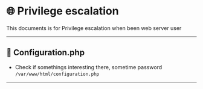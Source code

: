 # 🌐 Privilege escalation

This documents is for Privilege escalation when been web server user

---

## 🫠 Configuration.php

- Check if somethings interesting there, sometime password
`/var/www/html/configuration.php`

---
